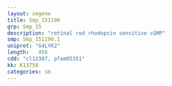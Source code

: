 ```yaml
---
layout: smgene
title: Smp_151190
grp: Smp_15
description: "retinal rod rhodopsin sensitive cGMP"
smp: Smp_151190.1
uniprot: "G4LYK2"
length:   456
cdd: "cl12307, pfam05351"
kk: K13758
categories: sm
---
```

